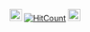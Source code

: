 <div id="profile-views-badge" align="center">
 
<img src="https://emoji.discord.st/emojis/768b108d-274f-4f44-a634-8477b16efce7.gif" width="22">  [![HitCount](https://hits.dwyl.com/mdnuruzzamanKALLOL/DjangoAssignments.svg?style=flat-square)](http://hits.dwyl.com/mdnuruzzamanKALLOL/DjangoAssignments)  <img src="https://emoji.discord.st/emojis/768b108d-274f-4f44-a634-8477b16efce7.gif" width="22">
 
</div>



